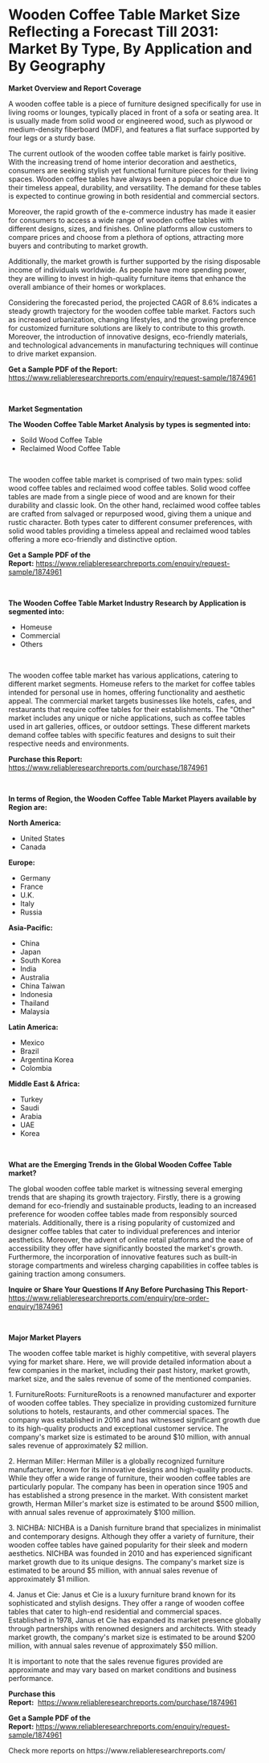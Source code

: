 <p><h1>Wooden Coffee Table Market Size Reflecting a Forecast Till 2031: Market By Type, By Application and By Geography</h1></p><p><strong>Market Overview and Report Coverage</strong></p>
<p><p>A wooden coffee table is a piece of furniture designed specifically for use in living rooms or lounges, typically placed in front of a sofa or seating area. It is usually made from solid wood or engineered wood, such as plywood or medium-density fiberboard (MDF), and features a flat surface supported by four legs or a sturdy base.</p><p>The current outlook of the wooden coffee table market is fairly positive. With the increasing trend of home interior decoration and aesthetics, consumers are seeking stylish yet functional furniture pieces for their living spaces. Wooden coffee tables have always been a popular choice due to their timeless appeal, durability, and versatility. The demand for these tables is expected to continue growing in both residential and commercial sectors.</p><p>Moreover, the rapid growth of the e-commerce industry has made it easier for consumers to access a wide range of wooden coffee tables with different designs, sizes, and finishes. Online platforms allow customers to compare prices and choose from a plethora of options, attracting more buyers and contributing to market growth.</p><p>Additionally, the market growth is further supported by the rising disposable income of individuals worldwide. As people have more spending power, they are willing to invest in high-quality furniture items that enhance the overall ambiance of their homes or workplaces.</p><p>Considering the forecasted period, the projected CAGR of 8.6% indicates a steady growth trajectory for the wooden coffee table market. Factors such as increased urbanization, changing lifestyles, and the growing preference for customized furniture solutions are likely to contribute to this growth. Moreover, the introduction of innovative designs, eco-friendly materials, and technological advancements in manufacturing techniques will continue to drive market expansion.</p></p>
<p><strong>Get a Sample PDF of the Report:</strong> <a href="https://www.reliableresearchreports.com/enquiry/request-sample/1874961">https://www.reliableresearchreports.com/enquiry/request-sample/1874961</a></p>
<p>&nbsp;</p>
<p><strong>Market Segmentation</strong></p>
<p><strong>The Wooden Coffee Table Market Analysis by types is segmented into:</strong></p>
<p><ul><li>Soild Wood Coffee Table</li><li>Reclaimed Wood Coffee Table</li></ul></p>
<p>&nbsp;</p>
<p><p>The wooden coffee table market is comprised of two main types: solid wood coffee tables and reclaimed wood coffee tables. Solid wood coffee tables are made from a single piece of wood and are known for their durability and classic look. On the other hand, reclaimed wood coffee tables are crafted from salvaged or repurposed wood, giving them a unique and rustic character. Both types cater to different consumer preferences, with solid wood tables providing a timeless appeal and reclaimed wood tables offering a more eco-friendly and distinctive option.</p></p>
<p><strong>Get a Sample PDF of the Report:</strong>&nbsp;<a href="https://www.reliableresearchreports.com/enquiry/request-sample/1874961">https://www.reliableresearchreports.com/enquiry/request-sample/1874961</a></p>
<p>&nbsp;</p>
<p><strong>The Wooden Coffee Table Market Industry Research by Application is segmented into:</strong></p>
<p><ul><li>Homeuse</li><li>Commercial</li><li>Others</li></ul></p>
<p>&nbsp;</p>
<p><p>The wooden coffee table market has various applications, catering to different market segments. Homeuse refers to the market for coffee tables intended for personal use in homes, offering functionality and aesthetic appeal. The commercial market targets businesses like hotels, cafes, and restaurants that require coffee tables for their establishments. The "Other" market includes any unique or niche applications, such as coffee tables used in art galleries, offices, or outdoor settings. These different markets demand coffee tables with specific features and designs to suit their respective needs and environments.</p></p>
<p><strong>Purchase this Report:</strong>&nbsp; <a href="https://www.reliableresearchreports.com/purchase/1874961">https://www.reliableresearchreports.com/purchase/1874961</a></p>
<p>&nbsp;</p>
<p><strong>In terms of Region, the Wooden Coffee Table Market Players available by Region are:</strong></p>
<p>
    <p> <strong> North America: </strong>
        <ul>
            <li>United States</li>
            <li>Canada</li>
        </ul>
        </p> 
    <p> <strong> Europe: </strong>
        <ul>
            <li>Germany</li>
            <li>France</li>
            <li>U.K.</li>
            <li>Italy</li>
            <li>Russia</li>
        </ul>
        </p> 
    <p> <strong> Asia-Pacific: </strong>
        <ul>
            <li>China</li>
            <li>Japan</li>
            <li>South Korea</li>
            <li>India</li>
            <li>Australia</li>
            <li>China Taiwan</li>
            <li>Indonesia</li>
            <li>Thailand</li>
            <li>Malaysia</li>
        </ul>
        </p> 
    <p> <strong> Latin America: </strong>
        <ul>
            <li>Mexico</li>
            <li>Brazil</li>
            <li>Argentina Korea</li>
            <li>Colombia</li>
        </ul>
        </p> 
    <p> <strong> Middle East & Africa: </strong>
        <ul>
            <li>Turkey</li>
            <li>Saudi</li>
            <li>Arabia</li>
            <li>UAE</li>
            <li>Korea</li>
        </ul>
    </p>
    </p>
<p>&nbsp;</p>
<p><strong>What are the Emerging Trends in the Global Wooden Coffee Table market?</strong></p>
<p><p>The global wooden coffee table market is witnessing several emerging trends that are shaping its growth trajectory. Firstly, there is a growing demand for eco-friendly and sustainable products, leading to an increased preference for wooden coffee tables made from responsibly sourced materials. Additionally, there is a rising popularity of customized and designer coffee tables that cater to individual preferences and interior aesthetics. Moreover, the advent of online retail platforms and the ease of accessibility they offer have significantly boosted the market's growth. Furthermore, the incorporation of innovative features such as built-in storage compartments and wireless charging capabilities in coffee tables is gaining traction among consumers.</p></p>
<p><strong>Inquire or Share Your Questions If Any Before Purchasing This Report</strong>- <a href="https://www.reliableresearchreports.com/enquiry/pre-order-enquiry/1874961">https://www.reliableresearchreports.com/enquiry/pre-order-enquiry/1874961</a></p>
<p>&nbsp;</p>
<p><strong>Major Market Players</strong></p>
<p><p>The wooden coffee table market is highly competitive, with several players vying for market share. Here, we will provide detailed information about a few companies in the market, including their past history, market growth, market size, and the sales revenue of some of the mentioned companies.</p><p>1. FurnitureRoots: FurnitureRoots is a renowned manufacturer and exporter of wooden coffee tables. They specialize in providing customized furniture solutions to hotels, restaurants, and other commercial spaces. The company was established in 2016 and has witnessed significant growth due to its high-quality products and exceptional customer service. The company's market size is estimated to be around $10 million, with annual sales revenue of approximately $2 million.</p><p>2. Herman Miller: Herman Miller is a globally recognized furniture manufacturer, known for its innovative designs and high-quality products. While they offer a wide range of furniture, their wooden coffee tables are particularly popular. The company has been in operation since 1905 and has established a strong presence in the market. With consistent market growth, Herman Miller's market size is estimated to be around $500 million, with annual sales revenue of approximately $100 million.</p><p>3. NICHBA: NICHBA is a Danish furniture brand that specializes in minimalist and contemporary designs. Although they offer a variety of furniture, their wooden coffee tables have gained popularity for their sleek and modern aesthetics. NICHBA was founded in 2010 and has experienced significant market growth due to its unique designs. The company's market size is estimated to be around $5 million, with annual sales revenue of approximately $1 million.</p><p>4. Janus et Cie: Janus et Cie is a luxury furniture brand known for its sophisticated and stylish designs. They offer a range of wooden coffee tables that cater to high-end residential and commercial spaces. Established in 1978, Janus et Cie has expanded its market presence globally through partnerships with renowned designers and architects. With steady market growth, the company's market size is estimated to be around $200 million, with annual sales revenue of approximately $50 million.</p><p>It is important to note that the sales revenue figures provided are approximate and may vary based on market conditions and business performance.</p></p>
<p><strong>Purchase this Report:</strong>&nbsp;&nbsp;<a href="https://www.reliableresearchreports.com/purchase/1874961">https://www.reliableresearchreports.com/purchase/1874961</a></p>
<p></p>
<p><strong>Get a Sample PDF of the Report:</strong>&nbsp;<a href="https://www.reliableresearchreports.com/enquiry/request-sample/1874961">https://www.reliableresearchreports.com/enquiry/request-sample/1874961</a></p>
<p>Check more reports on https://www.reliableresearchreports.com/</p>